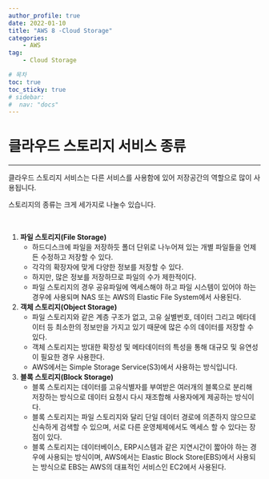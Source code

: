 ```yaml
---
author_profile: true
date: 2022-01-10
title: "AWS 8 -Cloud Storage"
categories: 
    - AWS
tag: 
    - Cloud Storage

# 목차
toc: true  
toc_sticky: true 
# sidebar:
#  nav: "docs"
---
```


# 클라우드 스토리지 서비스 종류

---

클라우드 스토리지 서비스는 다른 서비스를 사용함에 있어 저장공간의 역할으로 많이 사용됩니다.

스토리지의 종류는 크게 세가지로 나눌수 있습니다. 

​

1. **파일 스토리지(File Storage)**
    - 하드디스크에 파일을 저장하듯 폴더 단위로 나누어져 있는 개별 파일들을 언제든 수정하고 저장할 수 있다.
    - 각각의 확장자에 맞게 다양한 정보를 저장할 수 있다. 
    - 하지만, 많은 정보를 저장하므로 파일의 수가 제한적이다. 
    - 파일 스토리지의 경우 공유파일에 엑세스해야 하고 파일 시스템이 있어야 하는경우에 사용되며 NAS 또는 AWS의 Elastic File System에서 사용된다.
2. **객체 스토리지(Object Storage)**
     - 파일 스토리지와 같은 계층 구조가 없고, 고유 실별번호, 데이터 그리고 메타데이터 등 최소한의 정보만을 가지고 있기 때문에 많은 수의 데이터를 저장할 수 있다. 
     - 객체 스토리지는 방대한 확장성 및 메타데이터의 특성을 통해 대규모 및 유연성이 필요한 경우 사용한다. 
     - AWS에서는 Simple Storage Service(S3)에서 사용하는 방식입니다.
3. **블록 스토리지(Block Storage)**
    - 블록 스토리지는 데이터를 고유식별자를 부여받은 여러개의 블록으로 분리해 저장하는 방식으로 데이터 요청시 다시 재조합해 사용자에게 제공하는 방식이다.
    - 블록 스토리지는 파일 스토리지와 달리 단일 데이터 경로에 의존하지 않으므로 신속하게 검색할 수 있으며, 서로 다른 운영체제에서도 엑세스 할 수 있다는 장점이 있다.
    - 블록 스토리지는 데이터베이스, ERP시스템과 같은 지연시간이 짧아야 하는 경우에 사용되는 방식이며, AWS에서는 Elastic Block Store(EBS)에서 사용되는 방식으로 EBS는 AWS의 대표적인 서비스인 EC2에서 사용된다.